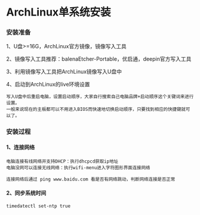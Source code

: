 # ArchLinux单系统安装

### 安装准备

1、U盘>=16G，ArchLinux官方镜像，镜像写入工具

2、镜像写入工具推荐：balenaEtcher-Portable，优启通，deepin官方写入工具

3、利用镜像写入工具把ArchLinux镜像写入U盘中

4、启动到ArchLinux的live环境设置
```
写入U盘中后重启电脑，设置启动顺序，大家自行搜索自己电脑品牌+启动顺序这个关键词来进行设置。
一般来说现在的主板都可以不用进入BIOS而快速地切换启动顺序，只要找到相应的快捷键就可以了。
```

### 安装过程

#### 1、连接网络
```
电脑连接有线网络并支持DHCP：执行dhcpcd获取ip地址
电脑没网可以连接无线网络：执行wifi-menu进入字符图形界面连接网络

连接网络后通过 ping www.baidu.com 看是否有网络跳动，判断网络连接是否正常
```

#### 2、同步系统时间
```
timedatectl set-ntp true
```
